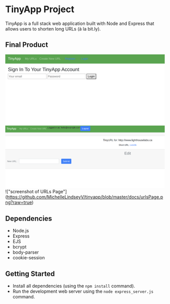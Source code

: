 # TinyApp Project

TinyApp is a full stack web application built with Node and Express that allows users to shorten long URLs (à la bit.ly).

## Final Product

!["screenshot of Login Page"](https://github.com/MichelleLindseyV/tinyapp/blob/master/docs/loginPage.png?raw=true)
!["screenshot of New Short URL Page"](https://github.com/MichelleLindseyV/tinyapp/blob/master/docs/newShortURL.png?raw=true)
!["screenshot of URLs Page"] (https://github.com/MichelleLindseyV/tinyapp/blob/master/docs/urlsPage.png?raw=true)

## Dependencies

- Node.js
- Express
- EJS
- bcrypt
- body-parser
- cookie-session

## Getting Started

- Install all dependencies (using the `npm install` command).
- Run the development web server using the `node express_server.js` command.
